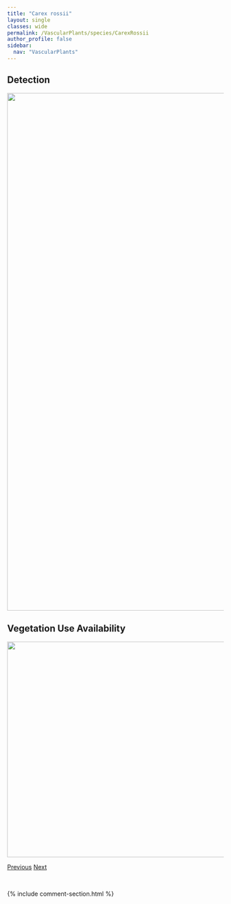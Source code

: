 ```yaml
---
title: "Carex rossii"
layout: single
classes: wide
permalink: /VascularPlants/species/CarexRossii
author_profile: false
sidebar:
  nav: "VascularPlants"
---
```


<h2>Detection</h2>

<a href="https://drive.google.com/uc?export=view&id=1cglRMQtsAF1c9bCQQcTLkZZe1DOsSMpL">
<img src="https://drive.google.com/uc?export=view&id=1cglRMQtsAF1c9bCQQcTLkZZe1DOsSMpL" height = "1200" width = "800">
</a>


<h2>Vegetation Use Availability</h2>

<a href="https://drive.google.com/uc?export=view&id=1rwrGvUOiUjk4HuM8Zn2VNtzec1Cnnxif">
<img src="https://drive.google.com/uc?export=view&id=1rwrGvUOiUjk4HuM8Zn2VNtzec1Cnnxif" height = "500" width = "1000">
</a>


<a href="/DevelopmentWebsite/VascularPlants/species/CarexRichardsonii" class="pagination--pager" title="Carex richardsonii">Previous</a> <a href="/DevelopmentWebsite/VascularPlants/species/CarexRostrata" class="pagination--pager" title="Beaked Sedge">Next</a>

<p>&nbsp;</p>

{% include comment-section.html %}
